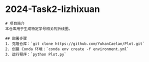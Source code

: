 # 2024-Task2-lizhixuan

```
# 项目简介
本仓库用于生成特定学号相关的折线图。

## 部署步骤
1. 克隆仓库：`git clone https://github.com/YuhanCaelan/Plot.git`
2. 创建 Conda 环境：`conda env create -f environment.yml`
3. 运行程序：`python Plot.py`
```